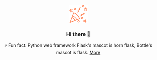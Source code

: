 <div align="center">
  <br>
  <br>
  <br>
  <br>
  <img src="./tada.svg" width="60" height="60">
  <h3>Hi there 👋 </h3>
  <p>⚡ Fun fact: Python web framework Flask's mascot is horn flask, Bottle's mascot is flask. <a href="https://www.quora.com/Why-does-the-logo-of-Bottle-web-framework-look-like-Flask-Python-framework-Why-does-the-logo-of-Flask-Python-framework-not-look-like-a-flask">More</a></p>
  <br>
  <br>
  <br>
</div>
